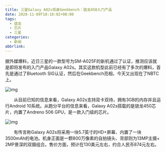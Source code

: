 ```yaml
---
title: 三星Galaxy A02s现身Geekbench：骁龙450入门产品
date: 2020-11-09T18:10:02+08:00
tags:
  - 骁龙
  - 芯片
  - 三星
categories:
  - 新闻
abbrlink:
---
```


据外媒爆料，近日三星的一款型号为SM-A025F的新机通过了认证，推测应该就是即将发布的入门产品Galaxy A02s。其实这款机型此前已经有了多次的爆料，首先是通过了Bluetooth SIG认证，然后在Geekbench亮相，今天又出现在了NBTC上。

![img](https://cdn.jsdelivr.net/gh/yakeing/Documentation@main/Hexo/images/1cd7-kcaeqzx9414569.png)

　　从目前已知的信息来看，Galaxy A02s支持双卡双待，拥有3GB的内存并且运行Android 10系统。从跑分平台的信息来看，Galaxy A02s搭载的是骁龙450芯片，内置了Andreno 506 GPU，是一款入门级的芯片。

![img](https://cdn.jsdelivr.net/gh/yakeing/Documentation@main/Hexo/images/128a-kcaeqzx9414568.png)

　　有传言称Galaxy A02s将采用一块5.7英寸的HD+屏幕、内置了一块3500mAh的电池。机身正面是一颗800万像素的自拍镜头、背部则为13MP主摄+ 2MP景深的双摄组合。售价方面，预计在130美元左右，约合人民币874元左右。